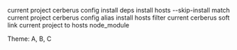 current project cerberus config
install deps
install hosts --skip-install
match current project cerberus config alias
install hosts filter current cerberus
soft link current project to hosts node_module

Theme: A, B, C
